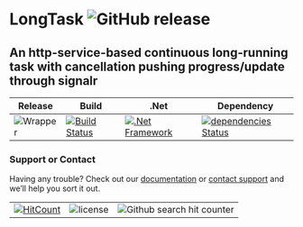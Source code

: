 # LongTask ![GitHub release](https://img.shields.io/github/release/ajeetx/LongTask.svg?style=for-the-badge)

## An http-service-based continuous long-running task with cancellation pushing progress/update through signalr
	
| Release | Build | .Net  | Dependency |
| ---     | ---   | ---    | ---        |
|![Wrapper](https://img.shields.io/badge/Long-Task-blue.svg) | [![Build Status](https://travis-ci.org/AJEETX/LongTask.png?branch=master&style=for-the-badge)](https://travis-ci.org/AJEETX/LongTask) | [![.Net Framework](https://img.shields.io/badge/DotNet-4.6.1-blue.svg?style=plastic)](https://www.microsoft.com/en-au/download/details.aspx?id=49981) | [![dependencies Status](https://img.shields.io/badge/dependency-none-brightgreen.svg?style=plastic)](https://img.shields.io/badge/dependency-none-brightgreen.svg) |



### Support or Contact

Having any trouble? Check out our [documentation](https://github.com/AJEETX/LongTask/blob/master/README.md) or [contact support](mailto:ajeetkumar@email.com) and we’ll help you sort it out.

|   |   |   | 
| --- | --- | --- |
| [![HitCount](http://hits.dwyl.io/ajeetx/LongTask/projects/1.svg)](http://hits.dwyl.io/ajeetx/LongTask/projects/1)|![license](https://img.shields.io/github/license/ajeetx/LongTask.svg?style=plastic) | ![Github search hit counter](https://img.shields.io/github/search/ajeetx/longtask/goto.svg?style=for-the-badge)


